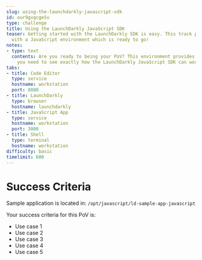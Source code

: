 ```yaml
---
slug: using-the-launchdarkly-javascript-sdk
id: our9gvqcge5v
type: challenge
title: Using the LaunchDarkly JavaScript SDK
teaser: Getting started with the LaunchDarkly SDK is easy. This track provides you
  with a JavaScript environment which is ready to go!
notes:
- type: text
  contents: Are you ready to being your PoV? This environment provides you with everything
    you need to see exactly how the LaunchDarkly JavaScript SDK can work for you.
tabs:
- title: Code Editor
  type: service
  hostname: workstation
  port: 8080
- title: LaunchDarkly
  type: browser
  hostname: launchdarkly
- title: JavaScript App
  type: service
  hostname: workstation
  port: 3000
- title: Shell
  type: terminal
  hostname: workstation
difficulty: basic
timelimit: 600
---
```

# Success Criteria

Sample application is located in:
`/opt/javascript/ld-sample-app-javascript`

Your success criteria for this PoV is:
* Use case 1
* Use case 2
* Use case 3
* Use case 4
* Use case 5
